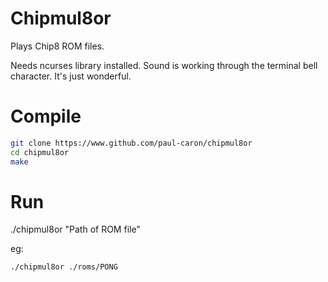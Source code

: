 
# Chipmul8or

Plays Chip8 ROM files.

Needs ncurses library installed. Sound is working through the terminal bell character. It's just wonderful.

# Compile

``` sh
git clone https://www.github.com/paul-caron/chipmul8or
cd chipmul8or
make
```

# Run

./chipmul8or "Path of ROM file"

eg:
``` sh
./chipmul8or ./roms/PONG
```
